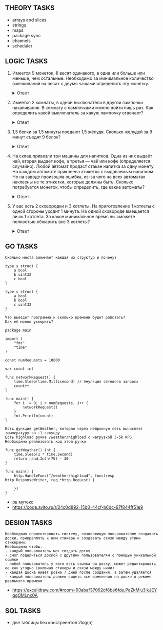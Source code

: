 ## THEORY TASKS
- arrays and slices
- strings
- maps
- package sync
- channels
- scheduler

## LOGIC TASKS
1) Имеется 9 монеток, 8 весят одинакого, а одна или больше или меньше, чем остальные. Необходимо за минимальное количество взвешиваний на весах с двумя чашами определить эту монетку.
    <details>
        <summary>Ответ</summary>
        
        Взвешиваем кучками по 3 и гарантированно за 2 взвешивания определяем монетку.
    </details>

2) Имеется 2 комнаты, в одной выключатели в другой лампочки накаливания. В комнату с лампочками можно войти лишь раз. Как определить какой выключатель за какую лампочку отвечает?
    <details>
        <summary>Ответ</summary>
        
        Включаем один выключатель и ждём минут 5. Выключаем и включаем любой другой выключатель.
        Идём в комнату с лампочками и находим теплую лампочку - это лампочка от первого включённого выключателя.
        Горящая лампочка - это лампочка от текущего включённого выключателя. Оставшуюся пару определяем исключением.
    </details>

3) 1,5 белки за 1,5 минуты поедают 1,5 жёлудя. Сколько желудей за 9 минут съедят 9 белок?
    <details>
        <summary>Ответ</summary>
        
        1 белка за теже 1,5 минуты съест 1 жёлудь.
        1 белка за 9 минут съест 6 желудей.
        9 белок за 9 минут съедят 54 жёлудя.
    </details>

4) На склад привезли три машины для напитков. Одна из них выдаёт чай, вторая выдаёт кофе, а третья — чай или кофе (определяется случайно).
Любой автомат продаст стакан напитка за одну монету. На каждом автомате приклеена этикетка с выдаваемым напитком.
Но на заводе произошла ошибка, из-за чего на всех автоматах наклеены не те этикетки, которые должны быть.
Сколько потребуется монеток, чтобы определить, где какие автоматы?
    <details>
        <summary>Ответ</summary>
        
        Потребуется одна монета, которую нужно бросить в автомат с наклейкой «случайный».
        Мы знаем, что это неправильная наклейка, поэтому это автомат с чаем либо кофе.
        После этого определяются остальные два автомата методом исключения.
        Например, если автомат выдал чай, то автомат с наклейкой «чай» на самом деле выдаёт кофе, а автомат с наклейкой «кофе» выдаёт случайный напиток.
    </details>

5) У вас есть 2 сковородки и 3 котлеты.
На приготовление 1 котлеты с одной стороны уходит 1 минута.
На одной сковороде вмещается лишь 1 котлета.
За какое минимальное время вы сможете полностью обжарить все 3 котлеты?
    <details>
        <summary>Ответ</summary>
        
        За 3 минуты. Обжарить с одной стороны 1 и 2 котлеты.
        Потом обжарить с другой стороны 2 и с одной стороны 3.
        А потом обжарить с оставшихся сторон 1 и 3 котлеты.
    </details>

## GO TASKS
    Сколько места занимает каждая из структур и почему?

    type s struct {
        a bool
        b uint32
        с bool
    }

    type s struct {
        a bool
        b bool
        с uint32
    }
>
    Что выведет программа и сколько времени будет работать?
    Как её можно ускорить?

    package main

    import (
        "fmt"
        "time"
    )

    const numRequests = 10000

    var count int

    func networkRequest() {
        time.Sleep(time.Millisecond) // Эмуляция сетевого запроса
        count++
    }

    func main() {
        for i := 0; i < numRequests; i++ {
            networkRequest()
        }
        fmt.Println(count)
    }
>
    Есть функция getWeather, которая через нейронную сеть вычисляет температуру за ~1 секунду
    Есть highload ручка /weather/highload с нагрузкой 3-5k RPS
    Необходимо реализовать код этой ручки

    func getWeather() int {
        time.Sleep(1 * time.Second)
        return rand.Intn(70) - 30
    }

    func main() {
        http.HandleFunc("/weather/highload", func(resp http.ResponseWriter, req *http.Request) {

        })
    }

- рв мутекс
- https://code.avito.ru/r/24c0d892-15b0-44cf-b6dc-97f844ff51e9

## DESIGN TASKS
    Необходимо спроектировать систему, позволяющую пользователям создавать доски, прикреплять к ним стикеры и создавать связи между этими стикерами.
    Необходимо чтобы:
    - каждый пользователь мог создать доску
    - смог поделиться доской с другими пользователям с помощью уникальной ссылки
    - любой пользователь у кого есть ссылка на доску, может редактировать ее как угодно (включая стикеры и связи между ними)
    - каждая доска живет ровно 7 дней после создания, а затем удаляется
    - каждый пользователь должен видеть все изменения на доске в режиме реального времени
    
- https://excalidraw.com/#room=90abaf37092df8be6fde,PaZkMlu3lkJEYqgOMLnx0A

## SQL TASKS
- две таблицы без констрейнтов 2log(n)

